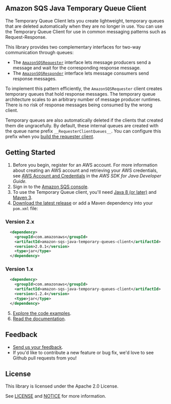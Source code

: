 ## Amazon SQS Java Temporary Queue Client

The Temporary Queue Client lets you create lightweight, temporary queues that are deleted automatically when they are no longer in use. You can use the Temporary Queue Client for use in common messaging patterns such as Request-Response.

This library provides two complementary interfaces for two-way communication through queues:

* The [`AmazonSQSRequester`](./src/main/java/com/amazonaws/services/sqs/AmazonSQSRequester.java) interface lets message producers send a message and wait for the corresponding response message.
* The [`AmazonSQSResponder`](./src/main/java/com/amazonaws/services/sqs/AmazonSQSResponder.java) interface lets message consumers send response messages.

To implement this pattern efficiently, the `AmazonSQSRequester` client creates temporary queues that hold response messages. The temporary queue architecture scales to an arbitrary number of message producer runtimes. There is no risk of response messages being consumed by the wrong client.

Temporary queues are also automatically deleted if the clients that created them die ungracefully. By default, these internal queues are created with the queue name prefix `__RequesterClientQueues__`. You can configure this prefix when you [build the requester client](./src/main/java/com/amazonaws/services/sqs/AmazonSQSRequesterClientBuilder.java).

## Getting Started

1. Before you begin, register for an AWS account. For more information about creating an AWS account and retrieving your AWS credentials, see [AWS Account and Credentials](http://docs.aws.amazon.com/AWSSdkDocsJava/latest/DeveloperGuide/java-dg-setup.html) in the _AWS SDK for Java Developer Guide._
2. Sign in to the [Amazon SQS console](https://console.aws.amazon.com/sqs/home?region=us-east-1).
3. To use the Temporary Queue client, you'll need [Java 8 (or later)](https://www.java.com/en/download/) and [Maven 3](http://maven.apache.org/).
4. [Download the latest release](https://github.com/awslabs/amazon-sqs-java-temporary-queues-client/releases) or add a Maven dependency into your `pom.xml` file:
### Version 2.x
```xml
  <dependency>
    <groupId>com.amazonaws</groupId>
    <artifactId>amazon-sqs-java-temporary-queues-client</artifactId>
    <version>2.0.1</version>
    <type>jar</type>
  </dependency>
```

### Version 1.x
```xml
  <dependency>
    <groupId>com.amazonaws</groupId>
    <artifactId>amazon-sqs-java-temporary-queues-client</artifactId>
    <version>1.2.4</version>
    <type>jar</type>
  </dependency>
```
5. [Explore the code examples](https://github.com/aws-samples/amazon-sqs-java-temporary-queues-client-samples).
6. [Read the documentation](http://aws.amazon.com/documentation/sqs/).

## Feedback
* [Send us your feedback](https://github.com/awslabs/amazon-sqs-java-temporary-queues-client/issues).
* If you'd like to contribute a new feature or bug fix, we'd love to see Github pull requests from you!

## License

This library is licensed under the Apache 2.0 License. 

See [LICENSE](./LICENSE) and [NOTICE](./NOTICE) for more information.
